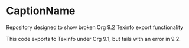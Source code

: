 # CaptionName
Repository designed to show broken Org 9.2 Texinfo export functionality

This code exports to Texinfo under Org 9.1, but fails with an error in 9.2.
